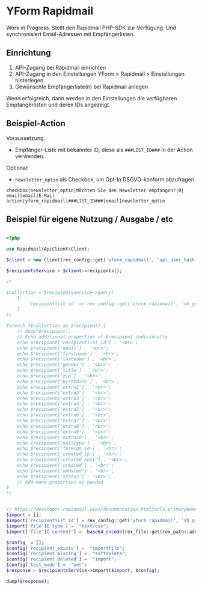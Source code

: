 # YForm Rapidmail

Work in Progress. Stellt den Rapidmail PHP-SDK zur Verfügung. Und synchronisiert Email-Adressen mit Empfängerlisten.

## Einrichtung

1. API-Zugang bei Rapidmail einrichten
2. API-Zugang in den Einstellungen YForm > Rapidmail > Einstellungen hinterlegen.
3. Gewünschte Empfängerliste(n) bei Rapidmail anlegen

Wenn erfolgreich, dann werden in den Einstellungen die verfügbaren Empfängerlisten und deren IDs angezeigt.

## Beispiel-Action

Voraussetzung:

* Empfänger-Liste mit bekannter ID, diese als `###LIST_ID###` in der Action verwenden.

Optional:

* `newsletter_optin` als Checkbox, um Opt-In DSGVO-konform abzufragen.

```plaintext
checkbox|newsletter_optin|Möchten Sie den Newsletter empfangen?|0|
email|email|E-Mail
action|yform_rapidmail|###LIST_ID###|email|newsletter_optin
```

## Beispiel für eigene Nutzung / Ausgabe / etc

```php

<?php

use Rapidmail\ApiClient\Client;

$client = new Client(rex_config::get('yform_rapidmail', 'api_user_hash'), rex_config::get('yform_rapidmail', 'api_password_hash'));

$recipientsService = $client->recipients();

/*

$collection = $recipientsService->query(
    [
        'recipientlist_id' => rex_config::get('yform_rapidmail', 'sh_group_list_id') // Recipientlist ID MUST be provided
    ]
);

foreach ($collection as $recipient) {
    // dump($recipient);
    // Echo additional properties of $recipient individually
    echo $recipient['recipientlist_id'] . '<br>';
    echo $recipient['email'] . '<br>';
    echo $recipient['firstname'] . '<br>';
    echo $recipient['lastname'] . '<br>';
    echo $recipient['gender'] . '<br>';
    echo $recipient['title'] . '<br>';
    echo $recipient['zip'] . '<br>';
    echo $recipient['birthdate'] . '<br>';
    echo $recipient['extra1'] . '<br>';
    echo $recipient['extra2'] . '<br>';
    echo $recipient['extra3'] . '<br>';
    echo $recipient['extra4'] . '<br>';
    echo $recipient['extra5'] . '<br>';
    echo $recipient['extra6'] . '<br>';
    echo $recipient['extra7'] . '<br>';
    echo $recipient['extra8'] . '<br>';
    echo $recipient['extra9'] . '<br>';
    echo $recipient['extra10'] . '<br>';
    echo $recipient['mailtype'] . '<br>';
    echo $recipient['foreign_id'] . '<br>';
    echo $recipient['created_ip'] . '<br>';
    echo $recipient['created_host'] . '<br>';
    echo $recipient['created'] . '<br>';
    echo $recipient['updated'] . '<br>';
    echo $recipient['status'] . '<br>';
    // Add more properties as needed
}
*/


// https://developer.rapidmail.wiki/documentation.html?urls.primaryName=Recipients#/RecipientImport/post_recipients_import
$import = [];
$import['recipientlist_id'] = rex_config::get('yform_rapidmail', 'sh_group_list_id');
$import['file']['type'] =  "text/csv";
$import['file']['content'] =  base64_encode(rex_file::get(rex_path::addon('yform_rapidmail', 'rapidmail.csv')));

$config  = [];
$config['recipient_exists'] =  "importfile";
$config['recipient_missing'] =  "softdelete";
$config['recipient_deleted'] =  "import";
$config['test_mode'] =  "yes";
$response = $recipientsService->import($import, $config);

dump($response);

```
